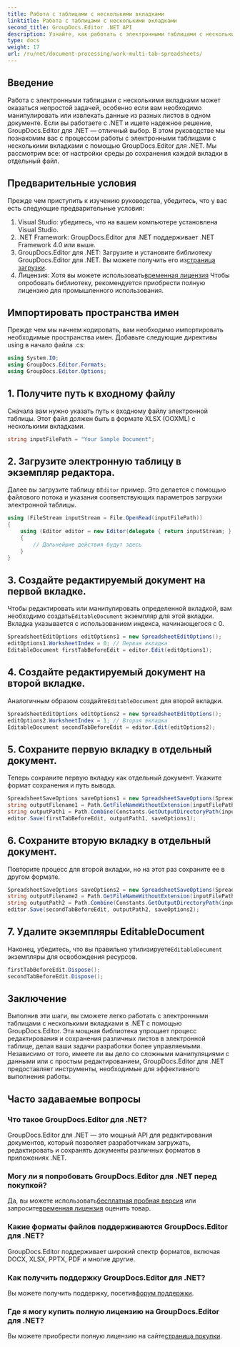 ```yaml
---
title: Работа с таблицами с несколькими вкладками
linktitle: Работа с таблицами с несколькими вкладками
second_title: GroupDocs.Editor .NET API
description: Узнайте, как работать с электронными таблицами с несколькими вкладками в .NET с помощью GroupDocs.Editor. Включены пошаговое руководство, примеры кода и рекомендации.
type: docs
weight: 17
url: /ru/net/document-processing/work-multi-tab-spreadsheets/
---
```

## Введение
Работа с электронными таблицами с несколькими вкладками может оказаться непростой задачей, особенно если вам необходимо манипулировать или извлекать данные из разных листов в одном документе. Если вы работаете с .NET и ищете надежное решение, GroupDocs.Editor для .NET — отличный выбор. В этом руководстве мы познакомим вас с процессом работы с электронными таблицами с несколькими вкладками с помощью GroupDocs.Editor для .NET. Мы рассмотрим все: от настройки среды до сохранения каждой вкладки в отдельный файл.
## Предварительные условия
Прежде чем приступить к изучению руководства, убедитесь, что у вас есть следующие предварительные условия:
1. Visual Studio: убедитесь, что на вашем компьютере установлена Visual Studio.
2. .NET Framework: GroupDocs.Editor для .NET поддерживает .NET Framework 4.0 или выше.
3. GroupDocs.Editor для .NET: Загрузите и установите библиотеку GroupDocs.Editor для .NET. Вы можете получить его из[страница загрузки](https://releases.groupdocs.com/editor/net/).
4.  Лицензия: Хотя вы можете использовать[временная лицензия](https://purchase.groupdocs.com/temporary-license/) Чтобы опробовать библиотеку, рекомендуется приобрести полную лицензию для промышленного использования.
## Импортировать пространства имен
Прежде чем мы начнем кодировать, вам необходимо импортировать необходимые пространства имен. Добавьте следующие директивы using в начало файла .cs:
```csharp
using System.IO;
using GroupDocs.Editor.Formats;
using GroupDocs.Editor.Options;
```
## 1. Получите путь к входному файлу
Сначала вам нужно указать путь к входному файлу электронной таблицы. Этот файл должен быть в формате XLSX (OOXML) с несколькими вкладками.
```csharp
string inputFilePath = "Your Sample Document";
```
## 2. Загрузите электронную таблицу в экземпляр редактора.
 Далее вы загрузите таблицу в`Editor` пример. Это делается с помощью файлового потока и указания соответствующих параметров загрузки электронной таблицы.
```csharp
using (FileStream inputStream = File.OpenRead(inputFilePath))
{
    using (Editor editor = new Editor(delegate { return inputStream; }, delegate { return new SpreadsheetLoadOptions(); }))
    {
        // Дальнейшие действия будут здесь
    }
}
```
## 3. Создайте редактируемый документ на первой вкладке.
 Чтобы редактировать или манипулировать определенной вкладкой, вам необходимо создать`EditableDocument` экземпляр для этой вкладки. Вкладка указывается с использованием индекса, начинающегося с 0.
```csharp
SpreadsheetEditOptions editOptions1 = new SpreadsheetEditOptions();
editOptions1.WorksheetIndex = 0; // Первая вкладка
EditableDocument firstTabBeforeEdit = editor.Edit(editOptions1);
```
## 4. Создайте редактируемый документ на второй вкладке.
 Аналогичным образом создайте`EditableDocument` для второй вкладки.
```csharp
SpreadsheetEditOptions editOptions2 = new SpreadsheetEditOptions();
editOptions2.WorksheetIndex = 1; // Вторая вкладка
EditableDocument secondTabBeforeEdit = editor.Edit(editOptions2);
```
## 5. Сохраните первую вкладку в отдельный документ.
Теперь сохраните первую вкладку как отдельный документ. Укажите формат сохранения и путь вывода.
```csharp
SpreadsheetSaveOptions saveOptions1 = new SpreadsheetSaveOptions(SpreadsheetFormats.Xlsm);
string outputFilename1 = Path.GetFileNameWithoutExtension(inputFilePath) + "_tab1.xlsm";
string outputPath1 = Path.Combine(Constants.GetOutputDirectoryPath(inputFilePath), outputFilename1);
editor.Save(firstTabBeforeEdit, outputPath1, saveOptions1);
```
## 6. Сохраните вторую вкладку в отдельный документ.
Повторите процесс для второй вкладки, но на этот раз сохраните ее в другом формате.
```csharp
SpreadsheetSaveOptions saveOptions2 = new SpreadsheetSaveOptions(SpreadsheetFormats.Xlsb);
string outputFilename2 = Path.GetFileNameWithoutExtension(inputFilePath) + "_tab2.xlsb";
string outputPath2 = Path.Combine(Constants.GetOutputDirectoryPath(inputFilePath), outputFilename2);
editor.Save(secondTabBeforeEdit, outputPath2, saveOptions2);
```
## 7. Удалите экземпляры EditableDocument
 Наконец, убедитесь, что вы правильно утилизируете`EditableDocument` экземпляры для освобождения ресурсов.
```csharp
firstTabBeforeEdit.Dispose();
secondTabBeforeEdit.Dispose();
```

## Заключение
Выполнив эти шаги, вы сможете легко работать с электронными таблицами с несколькими вкладками в .NET с помощью GroupDocs.Editor. Эта мощная библиотека упрощает процесс редактирования и сохранения различных листов в электронной таблице, делая ваши задачи разработки более управляемыми. Независимо от того, имеете ли вы дело со сложными манипуляциями с данными или с простым редактированием, GroupDocs.Editor для .NET предоставляет инструменты, необходимые для эффективного выполнения работы.
## Часто задаваемые вопросы
### Что такое GroupDocs.Editor для .NET?
GroupDocs.Editor для .NET — это мощный API для редактирования документов, который позволяет разработчикам загружать, редактировать и сохранять документы различных форматов в приложениях .NET.
### Могу ли я попробовать GroupDocs.Editor для .NET перед покупкой?
 Да, вы можете использовать[бесплатная пробная версия](https://releases.groupdocs.com/) или запросите[временная лицензия](https://purchase.groupdocs.com/temporary-license/) оценить товар.
### Какие форматы файлов поддерживаются GroupDocs.Editor для .NET?
GroupDocs.Editor поддерживает широкий спектр форматов, включая DOCX, XLSX, PPTX, PDF и многие другие.
### Как получить поддержку GroupDocs.Editor для .NET?
 Вы можете получить поддержку, посетив[форум поддержки](https://forum.groupdocs.com/c/editor/20).
### Где я могу купить полную лицензию на GroupDocs.Editor для .NET?
 Вы можете приобрести полную лицензию на сайте[страница покупки](https://purchase.groupdocs.com/buy).